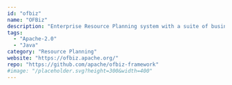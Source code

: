 ```yaml
---
id: "ofbiz"
name: "OFBiz"
description: "Enterprise Resource Planning system with a suite of business applications flexible enough to be used across any industry."
tags:
  - "Apache-2.0"
  - "Java"
category: "Resource Planning"
website: "https://ofbiz.apache.org/"
repo: "https://github.com/apache/ofbiz-framework"
#image: "/placeholder.svg?height=300&width=400"
---
```


